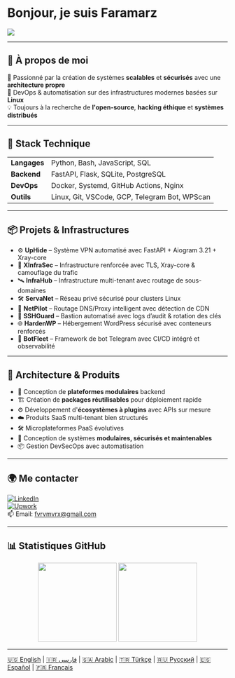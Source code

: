 <!-- GitHub Profile README by Faramarz Derakhshani -->
<h1 align="left">Bonjour, je suis Faramarz</h1>

<p align="left">
  <img src="https://readme-typing-svg.herokuapp.com/?lines=Développeur+Full-Stack;Ingénieur+DevOps;Expert+en+automatisation+Linux;Amateur+d'architecture+propre;Explorateur+cybersécurité&left=true&width=700&height=45">
</p>

---

## 🚀 À propos de moi

🎯 Passionné par la création de systèmes **scalables** et **sécurisés** avec une **architecture propre**  
🔧 DevOps & automatisation sur des infrastructures modernes basées sur **Linux**  
💡 Toujours à la recherche de **l'open-source**, **hacking éthique** et **systèmes distribués**

---

## 🧰 Stack Technique

<table>
<tr>
  <td><strong>Langages</strong></td>
  <td>Python, Bash, JavaScript, SQL</td>
</tr>
<tr>
  <td><strong>Backend</strong></td>
  <td>FastAPI, Flask, SQLite, PostgreSQL</td>
</tr>
<tr>
  <td><strong>DevOps</strong></td>
  <td>Docker, Systemd, GitHub Actions, Nginx</td>
</tr>
<tr>
  <td><strong>Outils</strong></td>
  <td>Linux, Git, VSCode, GCP, Telegram Bot, WPScan</td>
</tr>
</table>

---

## 📦 Projets & Infrastructures

- ⚙️ **UpHide** – Système VPN automatisé avec FastAPI + Aiogram 3.21 + Xray-core  
- 🧠 **XInfraSec** – Infrastructure renforcée avec TLS, Xray-core & camouflage du trafic  
- 🛰️ **InfraHub** – Infrastructure multi-tenant avec routage de sous-domaines  
- 🛠️ **ServaNet** – Réseau privé sécurisé pour clusters Linux  
- 🧭 **NetPilot** – Routage DNS/Proxy intelligent avec détection de CDN  
- 🔐 **SSHGuard** – Bastion automatisé avec logs d’audit & rotation des clés  
- 🌐 **HardenWP** – Hébergement WordPress sécurisé avec conteneurs renforcés  
- 🤖 **BotFleet** – Framework de bot Telegram avec CI/CD intégré et observabilité

---

## 🧩 Architecture & Produits

- 🧱 Conception de **plateformes modulaires** backend  
- 🏗️ Création de **packages réutilisables** pour déploiement rapide  
- ⚙️ Développement d'**écosystèmes à plugins** avec APIs sur mesure  
- ☁️ Produits SaaS multi-tenant bien structurés  
- 🛠️ Microplateformes PaaS évolutives  
- 🧠 Conception de systèmes **modulaires, sécurisés et maintenables**  
- 📦 Gestion DevSecOps avec automatisation

---

## 🌍 Me contacter

[![LinkedIn](https://img.shields.io/badge/LinkedIn-Profil-blue?style=flat&logo=linkedin)](https://www.linkedin.com/in/faramarz-derakhshani)  
[![Upwork](https://img.shields.io/badge/Upwork-Freelancer-brightgreen?style=flat&logo=upwork)](https://www.upwork.com/freelancers/~01b0220ff9466dec7f)  
📫 Email: fvrvmvrx@gmail.com

---

## 📊 Statistiques GitHub

<p align="center">
  <img src="https://github-readme-stats.vercel.app/api?username=faramarzderakhshani&show_icons=true&theme=tokyonight" height="180" />
  <img src="https://github-readme-stats.vercel.app/api/top-langs/?username=faramarzderakhshani&layout=compact&theme=tokyonight" height="180"/>
</p>

---

[🇺🇸 English](./README.md) | [🇮🇷 فارسی](./README.fa.md) | [🇸🇦 Arabic](./README.ar.md) | [🇹🇷 Türkçe](./README.tr.md) | [🇷🇺 Русский](./README.ru.md) | [🇪🇸 Español](./README.es.md) | [🇫🇷 Français](./README.fr.md)
